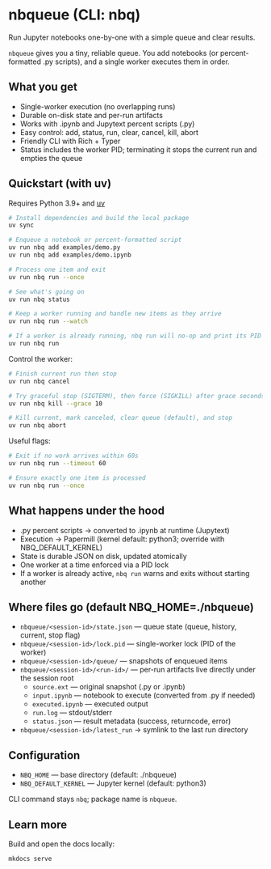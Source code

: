 # nbqueue (CLI: nbq)

Run Jupyter notebooks one-by-one with a simple queue and clear results.

`nbqueue` gives you a tiny, reliable queue. You add notebooks (or percent-formatted .py scripts), and a single worker executes them in order.

## What you get

- Single-worker execution (no overlapping runs)
- Durable on-disk state and per-run artifacts
- Works with .ipynb and Jupytext percent scripts (.py)
- Easy control: add, status, run, clear, cancel, kill, abort
- Friendly CLI with Rich + Typer
- Status includes the worker PID; terminating it stops the current run and empties the queue

## Quickstart (with uv)

Requires Python 3.9+ and [uv](https://github.com/astral-sh/uv)

```bash
# Install dependencies and build the local package
uv sync

# Enqueue a notebook or percent-formatted script
uv run nbq add examples/demo.py
uv run nbq add examples/demo.ipynb

# Process one item and exit
uv run nbq run --once

# See what's going on
uv run nbq status

# Keep a worker running and handle new items as they arrive
uv run nbq run --watch

# If a worker is already running, nbq run will no-op and print its PID
uv run nbq run
```

Control the worker:

```bash
# Finish current run then stop
uv run nbq cancel

# Try graceful stop (SIGTERM), then force (SIGKILL) after grace seconds
uv run nbq kill --grace 10

# Kill current, mark canceled, clear queue (default), and stop
uv run nbq abort
```

Useful flags:

```bash
# Exit if no work arrives within 60s
uv run nbq run --timeout 60

# Ensure exactly one item is processed
uv run nbq run --once
```

## What happens under the hood

- .py percent scripts → converted to .ipynb at runtime (Jupytext)
- Execution → Papermill (kernel default: python3; override with NBQ_DEFAULT_KERNEL)
- State is durable JSON on disk, updated atomically
- One worker at a time enforced via a PID lock
- If a worker is already active, `nbq run` warns and exits without starting another

## Where files go (default NBQ_HOME=./nbqueue)

- `nbqueue/<session-id>/state.json` — queue state (queue, history, current, stop flag)
- `nbqueue/<session-id>/lock.pid` — single-worker lock (PID of the worker)
- `nbqueue/<session-id>/queue/` — snapshots of enqueued items
- `nbqueue/<session-id>/<run-id>/` — per-run artifacts live directly under the session root
	- `source.ext` — original snapshot (.py or .ipynb)
	- `input.ipynb` — notebook to execute (converted from .py if needed)
	- `executed.ipynb` — executed output
	- `run.log` — stdout/stderr
	- `status.json` — result metadata (success, returncode, error)
- `nbqueue/<session-id>/latest_run` → symlink to the last run directory

## Configuration

- `NBQ_HOME` — base directory (default: ./nbqueue)
- `NBQ_DEFAULT_KERNEL` — Jupyter kernel (default: python3)

CLI command stays `nbq`; package name is `nbqueue`.

## Learn more

Build and open the docs locally:

```bash
mkdocs serve
```
